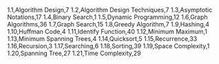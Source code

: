 1.1,Algorithm Design,7
1.2,Algorithm Design Techniques,7
1.3,Asymptotic Notations,17
1.4,Binary Search,1
1.5,Dynamic Programming,12
1.6,Graph Algorithms,36
1.7,Graph Search,15
1.8,Greedy Algorithm,7
1.9,Hashing,4
1.10,Huffman Code,4
1.11,Identify Function,40
1.12,Minimum Maximum,1
1.13,Minimum Spanning Trees,4
1.14,Quicksort,5
1.15,Recurrence,33
1.16,Recursion,3
1.17,Searching,6
1.18,Sorting,39
1.19,Space Complexity,1
1.20,Spanning Tree,27
1.21,Time Complexity,29